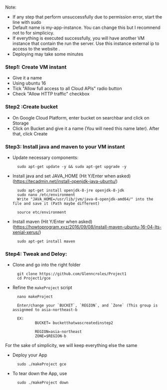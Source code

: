 Note: 
* If any step that perform unsuccessfully due to permission error, start the line with sudo   
* Default name is my-app-instance. You can change this but I recomnend not to for simplicicy.
* If everything is executed successfully, you will have another VM instance that contain the run the server. 
Use this instance external ip to access to the website .
* Deploying may take some minutes
### Step1: Create VM instant
* Give it a name   
* Using ubuntu 16   
* Tick "Allow full access to all Cloud APIs" radio button   
* Check "Allow HTTP traffic" checkbox   

### Step2 :Create bucket
* On Google Cloud Platform, enter bucket on searchbar and click on Storage  
* Click on Bucket and give it a name (You will need this name later). After that, click Create      

### Step3: Install java and maven to your VM instant
* Update necessary components:

        sudo apt-get update -y && sudo apt-get upgrade -y
        
* Install java and set JAVA_HOME (Hit Y/Enter when asked) (https://tecadmin.net/install-openjdk-java-ubuntu/)   

        sudo apt-get install openjdk-8-jre openjdk-8-jdk
        sudo nano /etc/environment
        Write "JAVA_HOME=/usr/lib/jvm/java-8-openjdk-amd64/" into the file and save it (Path maybe different)
        
        source etc/environment
* Install maven (Hit Y/Enter when asked) (https://howtoprogram.xyz/2016/09/08/install-maven-ubuntu-16-04-lts-xenial-xerus/)   

        sudo apt-get install maven

### Step4: Tweak and Deloy:
* Clone and go into the right folder   

        git clone https://github.com/Glenncroles/Project1
        cd Project1/gce
        
* Refine the `makeProject` script   

        nano makeProject
        
        Enter/change your `BUCKET`, `REGION`, and `Zone` (This group is assignmed to asia-northeast-b
 
        EX: 
                BUCKET= bucketthatwascreatedinstep2

                REGION=asia-northeast
                ZONE=$REGION-b

For the sake of simplicity, we will keep everything else the same  

* Deploy your App

        sudo ./makeProject gce

* To tear down the App, use

        sudo ./makeProject down
       

